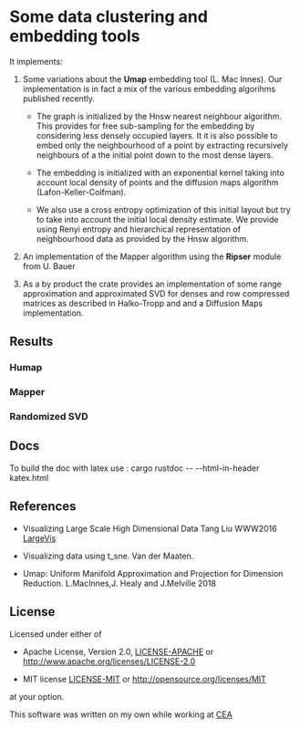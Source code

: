 # Some data clustering and embedding tools

It implements:

1. Some variations about the **Umap** embedding tool (L. Mac Innes). Our implementation is in fact a mix of the various embedding algorihms
    published recently.

   - The graph is initialized by the Hnsw nearest neighbour algorithm. This provides for free sub-sampling for the embedding by considering less densely occupied layers. It it is also possible to embed only the neighbourhood of a point by extracting recursively neighbours of a the initial point down to the most dense layers.
  
   - The embedding is initialized with an exponential kernel taking into account local density of points and the diffusion maps algorithm (Lafon-Keller-Coifman).

   - We also use a cross entropy optimization of this initial layout but try to take into account the initial local density estimate.
We provide using Renyi entropy and hierarchical representation of neighbourhood data as provided by the Hnsw algorithm.

2. An implementation of the Mapper algorithm using the **Ripser** module from U. Bauer

3. As a by product the crate provides an implementation of some range approximation and approximated SVD for denses and row compressed matrices as described in Halko-Tropp and and a Diffusion Maps implementation.

## Results

### Humap

### Mapper

### Randomized SVD

## Docs

To build the doc with latex use :
cargo rustdoc -- --html-in-header katex.html

## References

- Visualizing Large Scale High Dimensional Data
  Tang Liu WWW2016 [LargeVis](https://arxiv.org/pdf/1602.00370.pdf)

- Visualizing data using t_sne.
  Van der Maaten.

- Umap: Uniform Manifold Approximation and Projection for Dimension Reduction.
  L.MacInnes,J. Healy and J.Melville 2018
  
## License

Licensed under either of

- Apache License, Version 2.0, [LICENSE-APACHE](LICENSE-APACHE) or <http://www.apache.org/licenses/LICENSE-2.0>
  
- MIT license [LICENSE-MIT](LICENSE-MIT) or <http://opensource.org/licenses/MIT>

at your option.

This software was written on my own while working at [CEA](http://www.cea.fr/)
